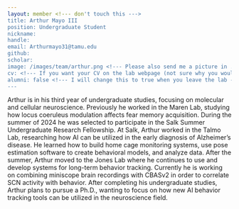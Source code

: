 ```yaml
---
layout: member <!--- don't touch this --->
title: Arthur Mayo III
position: Undergraduate Student
nickname: 
handle:
email: Arthurmayo31@tamu.edu
github: 
scholar: 
image: /images/team/arthur.png <!--- Please also send me a picture in .png or .jpg format --->
cv: <!--- If you want your CV on the lab webpage (not sure why you would...), send me a pdf --->
alumni: false <!--- I will change this to true when you leave the lab --->
---
```


Arthur is in his third year of undergraduate studies, focusing on molecular and cellular neuroscience. Previously he worked in the Maren Lab, studying how locus coeruleus modulation affects fear memory acquisition. During the summer of 2024 he was selected to participate in the Salk Summer Undergraduate Research Fellowship. At Salk, Arthur worked in the Talmo Lab, researching how AI can be utilized in the early diagnosis of Alzheimer’s disease. He learned how to build home cage monitoring systems, use pose estimation software to create behavioral models, and analyze data. After the summer, Arthur moved to the Jones Lab where he continues to use and develop systems for long-term behavior tracking. Currently he is working on combining miniscope brain recordings with CBASv2 in order to correlate SCN activity with behavior. After completing his undergraduate studies, Arthur plans to pursue a Ph.D., wanting to focus on how new AI behavior tracking tools can be utilized in the neuroscience field.